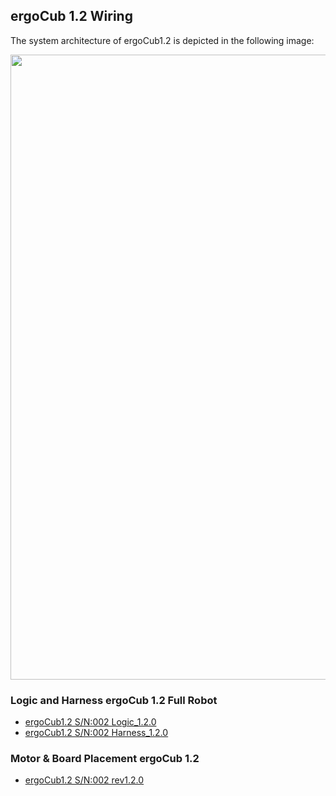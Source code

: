 ## ergoCub 1.2 Wiring 
The system architecture of ergoCub1.2 is depicted in the following image:

<center>
  <img src ="../img/ergoCub1.2_architecture.png" width=1000>      
</center>

### Logic and Harness ergoCub 1.2 Full Robot 

- [ergoCub1.2 S/N:002 Logic_1.2.0](https://github.com/icub-tech-iit/electronics-wiring-public/blob/master/ergocub1/ergocub1.2/pdf/ergoCub1.2_Logic_17256_1.2.0.pdf)
- [ergoCub1.2 S/N:002 Harness_1.2.0](https://github.com/icub-tech-iit/electronics-wiring-public/blob/master/ergocub1/ergocub1.2/pdf/ergoCub1.2_Harness_17256_1.2.0.pdf)

### Motor & Board Placement ergoCub 1.2 

- [ergoCub1.2 S/N:002 rev1.2.0](https://github.com/icub-tech-iit/electronics-wiring-public/blob/master/ergocub1/ergocub1.2/pdf/ergoCub1_2_0_M%26B_placement.pdf)

